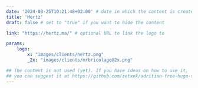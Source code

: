 ```yaml
---
date: '2024-08-25T10:21:48+02:00' # date in which the content is created - defaults to "today"
title: 'Hertz'
draft: false # set to "true" if you want to hide the content 

link: "https://hertz.ma/" # optional URL to link the logo to

params:
    logo:
        x: "images/clients/hertz.png"
        _2x: "images/clients/mrbricolage@2x.png"

## The content is not used (yet). If you have ideas on how to use it, 
## you can suggest it at https://github.com/zetxek/adritian-free-hugo-theme/discussions 
---
```

